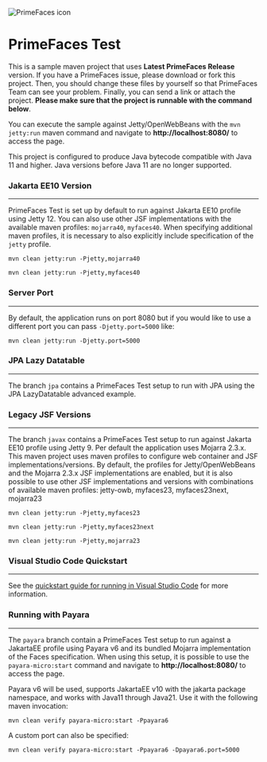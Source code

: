 ![PrimeFaces icon](https://www.primefaces.org/wp-content/uploads/2016/10/prime_logo_new.png)

# PrimeFaces Test

This is a sample maven project that uses **Latest PrimeFaces Release** version. If you have a PrimeFaces issue, please download or fork this project. Then, you should change these files by yourself so that PrimeFaces Team can see your problem. Finally, you can send a link or attach the project. **Please make sure that the project is runnable with the command below**.

You can execute the sample against Jetty/OpenWebBeans with the `mvn jetty:run` maven command and navigate to **http://localhost:8080/** to access the page.

This project is configured to produce Java bytecode compatible with Java 11 and higher.  Java versions before Java 11 are no longer supported.

### Jakarta EE10 Version
***

PrimeFaces Test is set up by default to run against Jakarta EE10 profile using Jetty 12. You can also use other JSF implementations with the available maven profiles: `mojarra40`, `myfaces40`.  When specifying additional maven profiles, it is necessary to also explicitly include specification of the `jetty` profile.

`mvn clean jetty:run -Pjetty,mojarra40`

`mvn clean jetty:run -Pjetty,myfaces40`

### Server Port
***

By default, the application runs on port 8080 but if you would like to use a different port you can pass `-Djetty.port=5000` like:

`mvn clean jetty:run -Djetty.port=5000`

### JPA Lazy Datatable
***

The branch `jpa` contains a PrimeFaces Test setup to run with JPA using the JPA LazyDatatable advanced example.

### Legacy JSF Versions
***

The branch `javax` contains a PrimeFaces Test setup to run against Jakarta EE10 profile using Jetty 9. Per default the application uses Mojarra 2.3.x.
This maven project uses maven profiles to configure web container and JSF implementations/versions.  By default, the profiles for Jetty/OpenWebBeans and the Mojarra 2.3.x JSF implementations are enabled, but it is also possible to use other JSF implementations and versions with combinations of available maven profiles: jetty-owb, myfaces23, myfaces23next, mojarra23

`mvn clean jetty:run -Pjetty,myfaces23`

`mvn clean jetty:run -Pjetty,myfaces23next`

`mvn clean jetty:run -Pjetty,mojarra23`

### Visual Studio Code Quickstart
***

See the [quickstart guide for running in Visual Studio Code](./vscode-quickstart.md) for more information.

### Running with Payara
***

The `payara` branch contain a PrimeFaces Test setup to run against a JakartaEE profile using Payara v6 and its bundled Mojarra implementation of the Faces specification.  When using this setup, it is possible to use the `payara-micro:start` command and navigate to **http://localhost:8080/** to access the page.

Payara v6 will be used, supports JakartaEE v10 with the jakarta package namespace, and works with Java11 through Java21. Use it with the following maven invocation:

`mvn clean verify payara-micro:start -Ppayara6`

A custom port can also be specified:

`mvn clean verify payara-micro:start -Ppayara6 -Dpayara6.port=5000`
